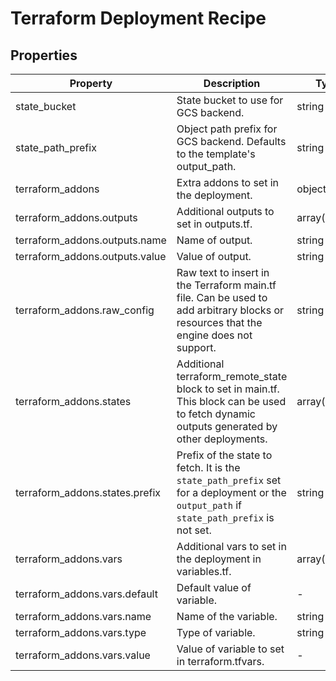 # Terraform Deployment Recipe

<!-- These files are auto generated -->

## Properties

| Property | Description | Type | Required | Default | Pattern |
| -------- | ----------- | ---- | -------- | ------- | ------- |
| state_bucket | State bucket to use for GCS backend. | string | false | - | - |
| state_path_prefix | Object path prefix for GCS backend. Defaults to the template's output_path. | string | false | - | - |
| terraform_addons | Extra addons to set in the deployment. | object | false | - | - |
| terraform_addons.outputs | Additional outputs to set in outputs.tf. | array(object) | false | - | - |
| terraform_addons.outputs.name | Name of output. | string | true | - | - |
| terraform_addons.outputs.value | Value of output. | string | true | - | - |
| terraform_addons.raw_config | Raw text to insert in the Terraform main.tf file.            Can be used to add arbitrary blocks or resources that the engine does not support. | string | false | - | - |
| terraform_addons.states | Additional terraform_remote_state block to set in main.tf.            This block can be used to fetch dynamic outputs generated by other deployments. | array(object) | false | - | - |
| terraform_addons.states.prefix | Prefix of the state to fetch.                  It is the `state_path_prefix` set for a deployment or the `output_path`                  if `state_path_prefix` is not set. | string | true | - | - |
| terraform_addons.vars | Additional vars to set in the deployment in variables.tf. | array(object) | false | - | - |
| terraform_addons.vars.default | Default value of variable. | - | false | - | - |
| terraform_addons.vars.name | Name of the variable. | string | true | - | - |
| terraform_addons.vars.type | Type of variable. | string | true | - | - |
| terraform_addons.vars.value | Value of variable to set in terraform.tfvars. | - | false | - | - |
